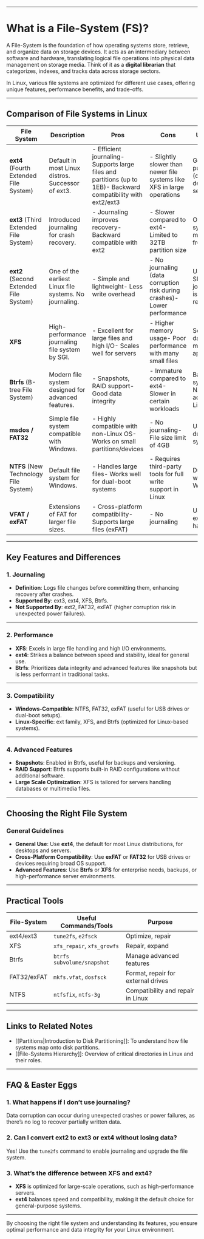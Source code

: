 ___

# **What is a File-System (FS)?**

A File-System is the foundation of how operating systems store, retrieve, and organize data on storage devices. It acts as an intermediary between software and hardware, translating logical file operations into physical data management on storage media. Think of it as a **digital librarian** that categorizes, indexes, and tracks data across storage sectors.

In Linux, various file systems are optimized for different use cases, offering unique features, performance benefits, and trade-offs.

---

## **Comparison of File Systems in Linux**

|**File System**|**Description**|**Pros**|**Cons**|**Use Case**|
|---|---|---|---|---|
|**ext4** (Fourth Extended File System)|Default in most Linux distros. Successor of ext3.|- Efficient journaling- Supports large files and partitions (up to 1EB)- Backward compatibility with ext2/ext3|- Slightly slower than newer file systems like XFS in large operations|General-purpose (default for desktops, servers)|
|**ext3** (Third Extended File System)|Introduced journaling for crash recovery.|- Journaling improves recovery- Backward compatible with ext2|- Slower compared to ext4- Limited to 32TB partition size|Older systems or migrations from ext2|
|**ext2** (Second Extended File System)|One of the earliest Linux file systems. No journaling.|- Simple and lightweight- Less write overhead|- No journaling (data corruption risk during crashes)- Lower performance|USB drives, SD cards (if journaling isn't required)|
|**XFS**|High-performance journaling file system by SGI.|- Excellent for large files and high I/O- Scales well for servers|- Higher memory usage- Poor performance with many small files|Servers, databases, multimedia applications|
|**Btrfs** (B-tree File System)|Modern file system designed for advanced features.|- Snapshots, RAID support- Good data integrity|- Immature compared to ext4- Slower in certain workloads|Backup systems, NAS, advanced Linux users|
|**msdos / FAT32**|Simple file system compatible with Windows.|- Highly compatible with non-Linux OS- Works on small partitions/devices|- No journaling- File size limit of 4GB|USB drives, dual-boot systems|
|**NTFS** (New Technology File System)|Default file system for Windows.|- Handles large files- Works well for dual-boot systems|- Requires third-party tools for full write support in Linux|Dual-boot with Windows|
|**VFAT / exFAT**|Extensions of FAT for larger file sizes.|- Cross-platform compatibility- Supports large files (exFAT)|- No journaling|USB drives, external hard disks|

---

## **Key Features and Differences**

### **1. Journaling**

- **Definition**: Logs file changes before committing them, enhancing recovery after crashes.
- **Supported By**: ext3, ext4, XFS, Btrfs.
- **Not Supported By**: ext2, FAT32, exFAT (higher corruption risk in unexpected power failures).

---

### **2. Performance**

- **XFS**: Excels in large file handling and high I/O environments.
- **ext4**: Strikes a balance between speed and stability, ideal for general use.
- **Btrfs**: Prioritizes data integrity and advanced features like snapshots but is less performant in traditional tasks.

---

### **3. Compatibility**

- **Windows-Compatible**: NTFS, FAT32, exFAT (useful for USB drives or dual-boot setups).
- **Linux-Specific**: ext family, XFS, and Btrfs (optimized for Linux-based systems).

---

### **4. Advanced Features**

- **Snapshots**: Enabled in Btrfs, useful for backups and versioning.
- **RAID Support**: Btrfs supports built-in RAID configurations without additional software.
- **Large Scale Optimization**: XFS is tailored for servers handling databases or multimedia files.

---

## **Choosing the Right File System**

### **General Guidelines**

- **General Use**: Use **ext4**, the default for most Linux distributions, for desktops and servers.
- **Cross-Platform Compatibility**: Use **exFAT** or **FAT32** for USB drives or devices requiring broad OS support.
- **Advanced Features**: Use **Btrfs** or **XFS** for enterprise needs, backups, or high-performance server environments.

---

## **Practical Tools**

|File-System|Useful Commands/Tools|Purpose|
|---|---|---|
|ext4/ext3|`tune2fs`, `e2fsck`|Optimize, repair|
|XFS|`xfs_repair`, `xfs_growfs`|Repair, expand|
|Btrfs|`btrfs subvolume/snapshot`|Manage advanced features|
|FAT32/exFAT|`mkfs.vfat`, `dosfsck`|Format, repair for external drives|
|NTFS|`ntfsfix`, `ntfs-3g`|Compatibility and repair in Linux|

---

## **Links to Related Notes**

- [[Partitions|Introduction to Disk Partitioning]]: To understand how file systems map onto disk partitions.
- [[File-Systems Hierarchy]]: Overview of critical directories in Linux and their roles.

---

## **FAQ & Easter Eggs**

### **1. What happens if I don’t use journaling?**

Data corruption can occur during unexpected crashes or power failures, as there’s no log to recover partially written data.

### **2. Can I convert ext2 to ext3 or ext4 without losing data?**

Yes! Use the `tune2fs` command to enable journaling and upgrade the file system.

### **3. What’s the difference between XFS and ext4?**

- **XFS** is optimized for large-scale operations, such as high-performance servers.
- **ext4** balances speed and compatibility, making it the default choice for general-purpose systems.

---

By choosing the right file system and understanding its features, you ensure optimal performance and data integrity for your Linux environment.